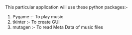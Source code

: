 This particular application will use these python packages:-
1. Pygame :- To play music
2. tkinter :- To create GUI
3. mutagen :- To read Meta Data of music files
